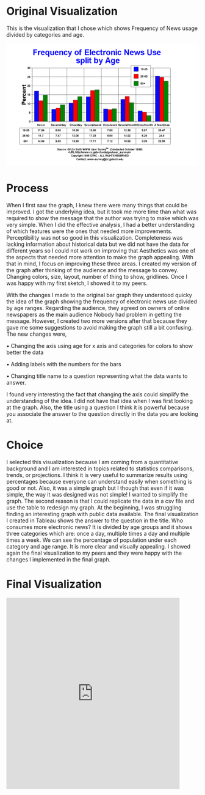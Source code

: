 # Original Visualization

This is the visualization that I chose which shows Frequency of News usage divided by categories and age.

![Screenshot](Original.png)

# Process

When I first saw the graph, I knew there were many things that could be improved. I got the underlying idea, but it took me more time than what was required to show the message that the author was trying to make which was very simple.
When I did the effective analysis, I had a better understanding of which features were the ones that needed more improvements.
Perceptibility was not so good in this visualization.
Completeness was lacking information about historical data but we did not have the data for different years so I could not work on improving that
Aesthetics was one of the aspects that needed more attention to make the graph appealing.
With that in mind, I focus on improving these three areas. I created my version of the graph after thinking of the audience and the message to convey. Changing colors, size, layout, number of thing to show, gridlines. Once I was happy with my first sketch, I showed it to my peers.

With the changes I made to the original bar graph they understood quicky the idea of the graph showing the frequency of electronic news use divided by age ranges. Regarding the audience, they agreed on owners of online newspapers as the main audience Nobody had problem in getting the message. However, I created two more versions after that because they gave me some suggestions to avoid making the graph still a bit confusing. The new changes were,

•	Changing the axis using age for x axis and categories for colors to show better the data

•	Adding labels with the numbers for the bars

•	Changing title name to a question representing what the data wants to answer.

I found very interesting the fact that changing the axis could simplify the understanding of the idea. I did not have that idea when I was first looking at the graph. Also, the title using a question I think it is powerful because you associate the answer to the question directly in the data you are looking at.

# Choice

I selected this visualization because I am coming from a quantitative background and I am interested in topics related to statistics comparisons, trends, or projections. I think it is very useful to summarize results using percentages because everyone can understand easily when something is good or not. Also, it was a simple graph but I though that even if it was simple, the way it was designed was not simple! I wanted to simplify the graph. The second reason is that I could replicate the data in a csv file and use the table to redesign my graph. At the beginning, I was struggling finding an interesting graph with public data available.
The final visualization I created in Tableau shows the answer to the question in the title. Who consumes more electronic news? It is divided by age groups and it shows three categories which are: once a day, multiple times a day and multiple times a week. We can see the percentage of population under each category and age range. It is more clear and visually appealing. I showed again the final visualization to my peers and they were happy with the changes I implemented in the final graph.

# Final Visualization

<iframe
src="https://public.tableau.com/views/A3_16137944666540/Dashboard1?:showVizHome=no&:embed=true" width="90%" height="500" seamless frameborder="0" scrolling="no"></iframe>




